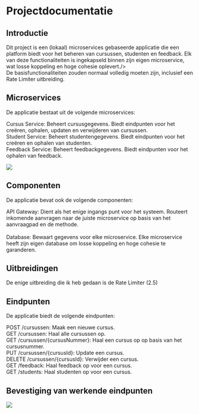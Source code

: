# Projectdocumentatie
## Introductie
Dit project is een (lokaal) microservices gebaseerde applicatie die een platform biedt voor het beheren van cursussen, studenten en feedback. Elk van deze functionaliteiten is ingekapseld binnen zijn eigen microservice, wat losse koppeling en hoge cohesie oplevert./><br /> De basisfunctionaliteiten zouden normaal volledig moeten zijn, inclusief een Rate Limiter uitbreiding.

## Microservices
De applicatie bestaat uit de volgende microservices:

Cursus Service: Beheert cursusgegevens. Biedt eindpunten voor het creëren, ophalen, updaten en verwijderen van cursussen.<br />
Student Service: Beheert studentengegevens. Biedt eindpunten voor het creëren en ophalen van studenten.<br />
Feedback Service: Beheert feedbackgegevens. Biedt eindpunten voor het ophalen van feedback.<br />

<img src="https://firebasestorage.googleapis.com/v0/b/microservices-402412.appspot.com/o/matthias%2Fmicroservices.drawio.png?alt=media&token=c1c47d50-f4aa-4e08-994d-827a71d4e161"><br />
## Componenten
De applicatie bevat ook de volgende componenten:

API Gateway: Dient als het enige ingangs punt voor het systeem. Routeert inkomende aanvragen naar de juiste microservice op basis van het aanvraagpad en de methode.<br /><br />
Database: Bewaart gegevens voor elke microservice. Elke microservice heeft zijn eigen database om losse koppeling en hoge cohesie te garanderen.

## Uitbreidingen
De enige uitbreiding die ik heb gedaan is de Rate Limiter (2.5)

## Eindpunten
De applicatie biedt de volgende eindpunten:

POST /cursussen: Maak een nieuwe cursus.<br />
GET /cursussen: Haal alle cursussen op.<br />
GET /cursussen/{cursusNummer}: Haal een cursus op op basis van het cursusnummer.<br />
PUT /cursussen/{cursusId}: Update een cursus.<br />
DELETE /cursussen/{cursusId}: Verwijder een cursus.<br />
GET /feedback: Haal feedback op voor een cursus.<br />
GET /students: Haal studenten op voor een cursus.

## Bevestiging van werkende eindpunten

<img src="https://firebasestorage.googleapis.com/v0/b/microservices-402412.appspot.com/o/matthias%2Fgetcourses.png?alt=media&token=6f28ec5a-5fe5-420e-a009-dcfd7e05b8f2">
